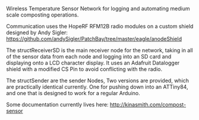 Wireless Temperature Sensor Network for logging and automating medium scale composting operations.

Communication uses the HopeRF RFM12B radio modules on a custom shield designed by Andy Sigler:
https://github.com/andySigler/PatchBay/tree/master/eagle/anodeShield

The structReceiverSD is the main receiver node for the network, taking in all of the sensor data from each node and logging into an SD card and displaying onto a LCD character display. 
It uses an Adafruit Datalogger shield with a modified CS Pin to avoid conflicting with the radio.

The structSender are the sender Nodes, Two versions are provided, which are practically identical currently. One for pushing down into an ATTiny84, and one that is designed to work for a regular Arduino. 

Some documentation currently lives here: 
http://kinasmith.com/compost-sensor